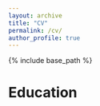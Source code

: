 ```yaml
---
layout: archive
title: "CV"
permalink: /cv/
author_profile: true
---
```


{% include base_path %}

Education
======

